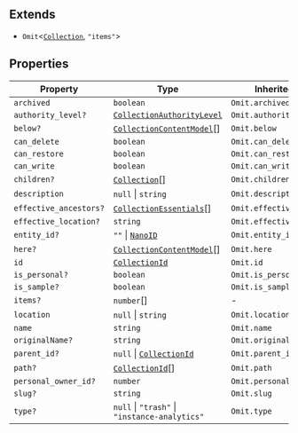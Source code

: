 ## Extends

- `Omit`\<[`Collection`](Collection.md), `"items"`\>

## Properties

| Property                                                | Type                                                      | Inherited from             |
| ------------------------------------------------------- | --------------------------------------------------------- | -------------------------- |
| <a id="archived"></a> `archived`                        | `boolean`                                                 | `Omit.archived`            |
| <a id="authority_level"></a> `authority_level?`         | [`CollectionAuthorityLevel`](CollectionAuthorityLevel.md) | `Omit.authority_level`     |
| <a id="below"></a> `below?`                             | [`CollectionContentModel`](CollectionContentModel.md)[]   | `Omit.below`               |
| <a id="can_delete"></a> `can_delete`                    | `boolean`                                                 | `Omit.can_delete`          |
| <a id="can_restore"></a> `can_restore`                  | `boolean`                                                 | `Omit.can_restore`         |
| <a id="can_write"></a> `can_write`                      | `boolean`                                                 | `Omit.can_write`           |
| <a id="children"></a> `children?`                       | [`Collection`](Collection.md)[]                           | `Omit.children`            |
| <a id="description"></a> `description`                  | `null` \| `string`                                        | `Omit.description`         |
| <a id="effective_ancestors"></a> `effective_ancestors?` | [`CollectionEssentials`](CollectionEssentials.md)[]       | `Omit.effective_ancestors` |
| <a id="effective_location"></a> `effective_location?`   | `string`                                                  | `Omit.effective_location`  |
| <a id="entity_id"></a> `entity_id?`                     | `""` \| [`NanoID`](NanoID.md)                             | `Omit.entity_id`           |
| <a id="here"></a> `here?`                               | [`CollectionContentModel`](CollectionContentModel.md)[]   | `Omit.here`                |
| <a id="id"></a> `id`                                    | [`CollectionId`](CollectionId.md)                         | `Omit.id`                  |
| <a id="is_personal"></a> `is_personal?`                 | `boolean`                                                 | `Omit.is_personal`         |
| <a id="is_sample"></a> `is_sample?`                     | `boolean`                                                 | `Omit.is_sample`           |
| <a id="items"></a> `items?`                             | `number`[]                                                | -                          |
| <a id="location"></a> `location`                        | `null` \| `string`                                        | `Omit.location`            |
| <a id="name"></a> `name`                                | `string`                                                  | `Omit.name`                |
| <a id="originalname"></a> `originalName?`               | `string`                                                  | `Omit.originalName`        |
| <a id="parent_id"></a> `parent_id?`                     | `null` \| [`CollectionId`](CollectionId.md)               | `Omit.parent_id`           |
| <a id="path"></a> `path?`                               | [`CollectionId`](CollectionId.md)[]                       | `Omit.path`                |
| <a id="personal_owner_id"></a> `personal_owner_id?`     | `number`                                                  | `Omit.personal_owner_id`   |
| <a id="slug"></a> `slug?`                               | `string`                                                  | `Omit.slug`                |
| <a id="type"></a> `type?`                               | `null` \| `"trash"` \| `"instance-analytics"`             | `Omit.type`                |
